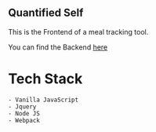 ## Quantified Self

This is the Frontend of a meal tracking tool.

You can find the Backend [here](https://github.com/chantal66/Quantified-Self-API-JS)

# Tech Stack 
    - Vanilla JavaScript
    - Jquery
    - Node JS
    - Webpack